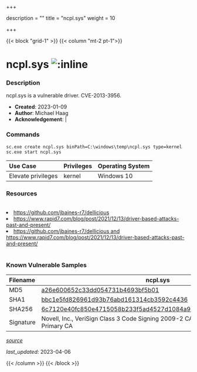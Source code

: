 +++

description = ""
title = "ncpl.sys"
weight = 10

+++


{{< block "grid-1" >}}
{{< column "mt-2 pt-1">}}


# ncpl.sys ![:inline](/images/twitter_verified.png) 


### Description

ncpl.sys is a vulnerable driver. CVE-2013-3956.

- **Created**: 2023-01-09
- **Author**: Michael Haag
- **Acknowledgement**:  | [](https://twitter.com/)

### Commands

```
sc.exe create ncpl.sys binPath=C:\windows\temp\ncpl.sys type=kernel
sc.exe start ncpl.sys
```

| Use Case | Privileges | Operating System | 
|:---- | ---- | ---- |
| Elevate privileges | kernel | Windows 10 |

### Resources
<br>
<li><a href=" https://github.com/jbaines-r7/dellicious"> https://github.com/jbaines-r7/dellicious</a></li>
<li><a href=" https://www.rapid7.com/blog/post/2021/12/13/driver-based-attacks-past-and-present/"> https://www.rapid7.com/blog/post/2021/12/13/driver-based-attacks-past-and-present/</a></li>
<li><a href="https://github.com/jbaines-r7/dellicious and https://www.rapid7.com/blog/post/2021/12/13/driver-based-attacks-past-and-present/">https://github.com/jbaines-r7/dellicious and https://www.rapid7.com/blog/post/2021/12/13/driver-based-attacks-past-and-present/</a></li>
<br>

### Known Vulnerable Samples

| Filename | ncpl.sys |
|:---- | ---- | 
| MD5 | <a href="https://www.virustotal.com/gui/file/a26e600652c33dd054731b4693bf5b01">a26e600652c33dd054731b4693bf5b01</a> |
| SHA1 | <a href="https://www.virustotal.com/gui/file/bbc1e5fd826961d93b76abd161314cb3592c4436">bbc1e5fd826961d93b76abd161314cb3592c4436</a> |
| SHA256 | <a href="https://www.virustotal.com/gui/file/6c7120e40fc850e4715058b233f5ad4527d1084a909114fd6a36b7b7573c4a44">6c7120e40fc850e4715058b233f5ad4527d1084a909114fd6a36b7b7573c4a44</a> |
| Signature | Novell, Inc., VeriSign Class 3 Code Signing 2009-2 CA, VeriSign Class 3 Public Primary CA   |


[*source*](https://github.com/magicsword-io/LOLDrivers/tree/main/yaml/ncpl.yaml)

*last_updated:* 2023-04-06








{{< /column >}}
{{< /block >}}
